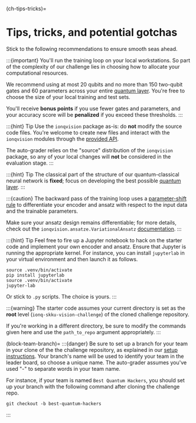(ch-tips-tricks)=
# Tips, tricks, and potential gotchas

Stick to the following recommendations to ensure smooth seas ahead.

:::{important}
You'll run the training loop on your local workstations. So part of the complexity of our challenge lies in choosing how to allocate your computational resources.

We recommend using at most $20$ qubits and no more than $150$ two-qubit gates and $60$ parameters across your entire [quantum layer](#sec-quantum-layer). You're free to choose the size of your local training and test sets.

You'll receive **bonus points** if you use fewer gates and parameters, and your accuracy score will be **penalized** if you exceed these thresholds.
:::

:::{hint} Tip
Use the `ionqvision` package as-is: do **not** modify the source code files. You're welcome to create new files and interact with the `ionqvision` modules through the [provided API](https://willieab.github.io/qml-challenge-scorer/ionqvision-docs/).

The auto-grader relies on the "source" distribution of the `ionqvision` package, so any of your local changes will **not** be considered in the evaluation stage.
:::

:::{hint} Tip
The classical part of the structure of our quantum-classical neural network is **fixed**; focus on developing the best possible [quantum layer](#sec-quantum-layer).
:::

:::{caution}
The backward pass of the training loop uses a [parameter-shift rule](https://sakhujasaiyam.medium.com/parameter-shift-rule-for-finding-gradients-in-quantum-circuits-9d61957fc1c4) to differentiate your encoder and ansatz with respect to the input data and the trainable parameters.

Make sure your ansatz design remains differentiable; for more details, check out the `ionqvision.ansatze.VariationalAnsatz` [documentation](https://willieab.github.io/qml-challenge-scorer/ionqvision-docs/ansatze.html).
:::

:::{hint} Tip
Feel free to fire up a Jupyter notebook to hack on the starter code and implement your own encoder and ansatz. Ensure that Jupyter is running the appropriate kernel. For instance, you can install `jupyterlab` in your virtual environment and then launch it as follows.

```{code} bash
source .venv/bin/activate
pip install jupyterlab
source .venv/bin/activate
jupyter-lab
```

Or stick to `.py` scripts. The choice is yours.
:::

:::{warning}
The starter code assumes your current directory is set as the **root** level (`ionq-skku-vision-challenge`) of the cloned challenge repository.

If you're working in a different directory, be sure to modify the commands given here and use the `path_to_repo` argument appropriately.
:::

(block-team-branch)=
:::{danger}
Be sure to set up a branch for your team in your clone of the the challenge repository, as explained in our [setup instructions](#ch-env-setup). Your branch's name will be used to identify your team in the leader board, so choose a unique name. The auto-grader assumes you've used "-" to separate words in your team name. 

For instance, if your team is named `Best Quantum Hackers`, you should set up your branch with the following command after cloning the challenge repo.

```{code} bash
git checkout -b best-quantum-hackers
```
:::